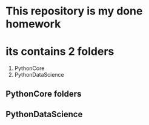 # This repository is my done homework
# its contains 2 folders
1. PythonCore
2. PythonDataScience


## PythonCore folders

## PythonDataScience